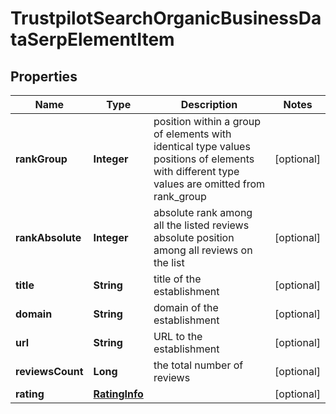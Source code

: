 

# TrustpilotSearchOrganicBusinessDataSerpElementItem


## Properties

| Name | Type | Description | Notes |
|------------ | ------------- | ------------- | -------------|
|**rankGroup** | **Integer** | position within a group of elements with identical type values positions of elements with different type values are omitted from rank_group |  [optional] |
|**rankAbsolute** | **Integer** | absolute rank among all the listed reviews absolute position among all reviews on the list |  [optional] |
|**title** | **String** | title of the establishment |  [optional] |
|**domain** | **String** | domain of the establishment |  [optional] |
|**url** | **String** | URL to the establishment |  [optional] |
|**reviewsCount** | **Long** | the total number of reviews |  [optional] |
|**rating** | [**RatingInfo**](RatingInfo.md) |  |  [optional] |



